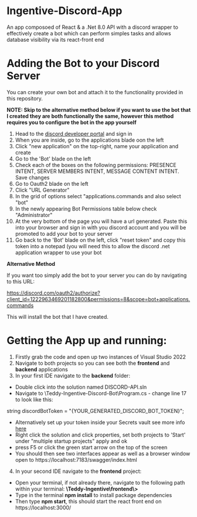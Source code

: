 # Ingentive-Discord-App
An app composoed of React &amp; a .Net 8.0 API with a discord wrapper to effectively create a bot which can perform simples tasks and allows database visibility via its react-front end 

# Adding the Bot to your Discord Server
You can create your own bot and attach it to the functionality provided in this repository.

**NOTE: Skip to the alternative method below if you want to use the bot that I created they are both functionally the same, however this method requires you to configure the bot in the app yourself**
1. Head to the [discord developer portal](https://discord.com/developers) and sign in
2. When you are inside, go to the applications blade oon the left
3. Click "new application" on the top-right, name your application and create
4. Go to the 'Bot' blade on the left
5. Check each of the boxes on the following permissions: PRESENCE INTENT, SERVER MEMBERS INTENT, MESSAGE CONTENT INTENT. Save changes
6. Go to Oauth2 blade on the left
7. Click "URL Generator"
8. In the grid of options select "applications.commands and also select "bot"
9. In the newly appearing Bot Permissions table below check "Administrator"
10. At the very bottom of the page you will have a url generated. Paste this into your browser and sign in with you discord account and you will be promoted to add your bot to your server
11. Go back to the 'Bot' blade on the left, click "reset token" and copy this token into a notepad (you will need this to allow the discord .net application wrapper to use your bot


**Alternative Method**

If you want too simply add the bot to your server you can do by navigating to this URL: 

https://discord.com/oauth2/authorize?client_id=1222963469201182800&permissions=8&scope=bot+applications.commands

This will install the bot that I have created.


# Getting the App up and running:

1. Firstly grab the code and open up two instances of Visual Studio 2022
2. Navigate to both projects so you can see both the **frontend** and **backend** applications
3. In your first IDE navigate to the **backend** folder:
- Double click into the solution named DISCORD-API.sln
- Navigate to \Teddy-Ingentive-Discord-Bot\Program.cs - change line 17 to look like this:
  
string discordBotToken = "{YOUR_GENERATED_DISCORD_BOT_TOKEN}";
- Alternatively set up your token inside your Secrets vault see more info [here](https://learn.microsoft.com/en-us/aspnet/core/security/app-secrets?view=aspnetcore-8.0&tabs=windows)
- Right click the solution and click properties, set both projects to 'Start' under "multiple startup projects" apply and ok
- press F5 or click the green start arrow on the top of the screen
- You should then see two interfaces appear as well as a browser window open to https://localhost:7183/swagger/index.html
4. In your second IDE navigate to the **frontend** project:
- Open your terminal, if not already there, navigate to the following path within your terminal: **\Teddy-Ingentive\frontend\\>**
- Type in the terminal **npm install** to install package dependencies
- Then type **npm start**, this should start the react front end on https://localhost:3000/
   
